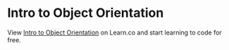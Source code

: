 # Intro to Object Orientation
<p class='util--hide'>View <a href='https://learn.co/lessons/phrg-ruby-intro-to-oo'>Intro to Object Orientation</a> on Learn.co and start learning to code for free.</p>
